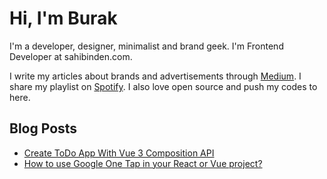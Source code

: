 # Hi, I'm Burak

I'm a developer, designer, minimalist and brand geek. I'm Frontend Developer at sahibinden.com. 

I write my articles about brands and advertisements through <a href="https://medium.com/burakgur">Medium</a>. I share my playlist on <a href="https://open.spotify.com/playlist/706ygDjsS24R4wZj9rLe4o?si=aoVh6ooiTO6WBAfmLz2D8A">Spotify</a>. I also love open source and push my codes to here.

## Blog Posts
<!-- BLOG-POST-LIST:START -->
- [Create ToDo App With Vue 3 Composition API](https://dev.to/burakgur/create-todo-app-with-vue-3-composition-api-1ok7)
- [How to use Google One Tap in your React or Vue project?](https://dev.to/burakgur/how-to-use-google-one-tap-in-your-react-or-vue-project-3jbb)
<!-- BLOG-POST-LIST:END -->